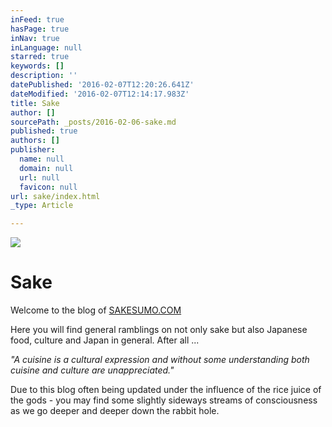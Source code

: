 ```yaml
---
inFeed: true
hasPage: true
inNav: true
inLanguage: null
starred: true
keywords: []
description: ''
datePublished: '2016-02-07T12:20:26.641Z'
dateModified: '2016-02-07T12:14:17.983Z'
title: Sake
author: []
sourcePath: _posts/2016-02-06-sake.md
published: true
authors: []
publisher:
  name: null
  domain: null
  url: null
  favicon: null
url: sake/index.html
_type: Article

---
```

![](https://the-grid-user-content.s3-us-west-2.amazonaws.com/38df230b-bbd5-47b9-a297-f0e53c4a24b9.png)

# Sake

Welcome to the blog of [SAKESUMO.COM][0]

Here you will find general ramblings on not only sake but also Japanese food, culture and Japan in general. After all ...

_"A cuisine is a cultural expression and without some understanding both cuisine and culture are unappreciated."_

Due to this blog often being updated under the influence of the rice juice of the gods - you may find some slightly sideways streams of consciousness as we go deeper and deeper down the rabbit hole. 

[0]: https://sakesumo.com/